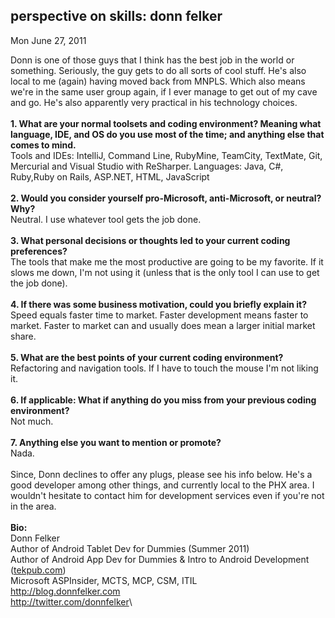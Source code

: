 
perspective on skills: donn felker
----------------------------------

Mon June 27, 2011

Donn is one of those guys that I think has the best job in the world or
something. Seriously, the guy gets to do all sorts of cool stuff. He's
also local to me (again) having moved back from MNPLS. Which also means
we're in the same user group again, if I ever manage to get out of my
cave and go. He's also apparently very practical in his technology
choices.\
\
 **1. What are your normal toolsets and coding environment? Meaning what
language, IDE, and OS do you use most of the time; and anything else
that comes to mind.**\
 Tools and IDEs: IntelliJ, Command Line, RubyMine, TeamCity, TextMate,
Git, Mercurial and Visual Studio with ReSharper. Languages: Java, C\#,
Ruby,Ruby on Rails, ASP.NET, HTML, JavaScript\
\
 **2. Would you consider yourself pro-Microsoft, anti-Microsoft, or
neutral? Why?**\
 Neutral. I use whatever tool gets the job done.\
\
 **3. What personal decisions or thoughts led to your current coding
preferences?**\
 The tools that make me the most productive are going to be my favorite.
If it slows me down, I'm not using it (unless that is the only tool I
can use to get the job done).\
\
 **4. If there was some business motivation, could you briefly explain
it?**\
 Speed equals faster time to market. Faster development means faster to
market. Faster to market can and usually does mean a larger initial
market share.\
\
 **5. What are the best points of your current coding environment?**\
 Refactoring and navigation tools. If I have to touch the mouse I'm not
liking it.\
\
 **6. If applicable: What if anything do you miss from your previous
coding environment?**\
 Not much.\
\
 **7. Anything else you want to mention or promote?**\
 Nada.\
\
 Since, Donn declines to offer any plugs, please see his info below.
He's a good developer among other things, and currently local to the PHX
area. I wouldn't hesitate to contact him for development services even
if you're not in the area.\
\
 **Bio:**\
 Donn Felker\
 Author of Android Tablet Dev for Dummies (Summer 2011)\
 Author of Android App Dev for Dummies & Intro to Android Development
([tekpub.com](http://shop.tekpub.com/products/android))\
 Microsoft ASPInsider, MCTS, MCP, CSM, ITIL\
 <http://blog.donnfelker.com>\
 <http://twitter.com/donnfelker>\
